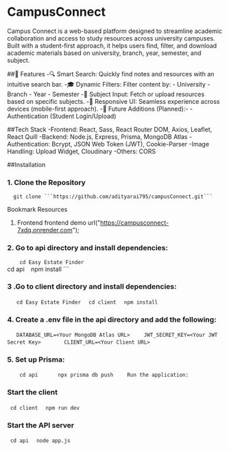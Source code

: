 # CampusConnect

Campus Connect is a web-based platform designed to streamline academic collaboration and access to study resources across university campuses. Built with a student-first approach, it helps users find, filter, and download academic materials based on university, branch, year, semester, and subject.


##🚀 Features
-🔍 Smart Search: Quickly find notes and resources with an intuitive search bar.
-🎓 Dynamic Filters: Filter content by:
      - University
      - Branch
      - Year
      - Semester
-📘 Subject Input: Fetch or upload resources based on specific subjects.
-📱 Responsive UI: Seamless experience across devices (mobile-first approach).
-🧠 Future Additions (Planned):- 
-Authentication (Student Login/Upload)


##Tech Stack
-Frontend: React, Sass, React Router DOM, Axios, Leaflet, React Quill
-Backend: Node.js, Express, Prisma, MongoDB Atlas
-Authentication: Bcrypt, JSON Web Token (JWT), Cookie-Parser
-Image Handling: Upload Widget, Cloudinary
-Others: CORS

##Installation

### 1. Clone the Repository
      git clone ```https://github.com/adityarai795/campusConnect.git```

Bookmark Resources
1. Frontend
      frontend demo url("https://campusconnect-7xdq.onrender.com");

### 2. Go to api directory and install dependencies:

```     cd Easy Estate Finder ```   
       cd api ```
``` npm install ```
      
### 3 .Go to client directory and install dependencies:

   ```    cd Easy Estate Finder ```
   ```   cd client ```
   ```   npm install ```

### 4. Create a .env file in the api directory and add the following:
```    DATABASE_URL=<Your MongoDB Atlas URL> ```
```     JWT_SECRET_KEY=<Your JWT Secret Key>   ```
```      CLIENT_URL=<Your Client URL> ```

### 5. Set up Prisma:

 ```     cd api   ```
 ```     npx prisma db push ```
 ```     Run the application: ```

### Start the client
```  cd client ```
```   npm run dev ```

      
### Start the API server
```  cd api  ```
```  node app.js ```